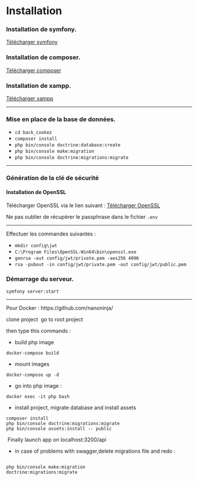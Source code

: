 <h1>Installation</h2>
<h3>Installation de symfony.</h3>
<a href="https://symfony.com/download">Télécharger symfony</a>
<h3>Installation de composer.</h3>
<a href="https://getcomposer.org/download/">Télécharger composer</a>
<h3>Installation de xampp.</h3>
<a href="https://www.apachefriends.org/fr/index.html">Télécharger xampp</a>
<hr>

<h3>Mise en place de la base de données.</h3>
<ul>
    <li><code>cd back_cookez</code></li>
    <li><code>composer install</code></li>
    <li><code>php bin/console doctrine:database:create</code></li>
    <li><code>php bin/console make:migration</code></li>
    <li><code>php bin/console doctrine:migrations:migrate</code></li>
</ul>
<hr>

<h3>Génération de la clé de sécurité</h3>
<h4>Installation de OpenSSL</h4>
<p>Télécharger OpenSSL via le lien suivant : <a href="https://slproweb.com/products/Win32OpenSSL.html"> Télécharger OpenSSL</a></p>
<p>Ne pas oublier de récupèrer le passphrase dans le fichier <code>.env</code></p>
<hr>
<p>Effectuer les commandes suivantes :</p>
<ul>
    <li><code>mkdir config\jwt</code></li>
    <li><code>C:\Program Files\OpenSSL-Win64\bin\openssl.exe</code></li>
    <li><code>genrsa -out config/jwt/private.pem -aes256 4096</code></li>
    <li><code>rsa -pubout -in config/jwt/private.pem -out config/jwt/public.pem</code></li>
</ul>
<h3>Démarrage du serveur.</h3>
<p><code>symfony server:start</code></p>

<hr>
<p>Pour Docker : https://github.com/nanoninja/</p>

clone project 
​
go to root project
 
then type this commands : 
​
* build php image
```
docker-compose build
```
* mount images
```
docker-compose up -d
```
* go into php image : 
```
docker exec -it php bash
```
* install project, migrate database and install assets
```
composer install
php bin/console doctrine:migrations:migrate
php bin/console assets:install -- public
```
​
Finally launch app on localhost:3200/api
​
​
* in case of problems with swagger,delete migrations file and redo : 
```
​
php bin/console make:migration
doctrine:migrations:migrate
```
